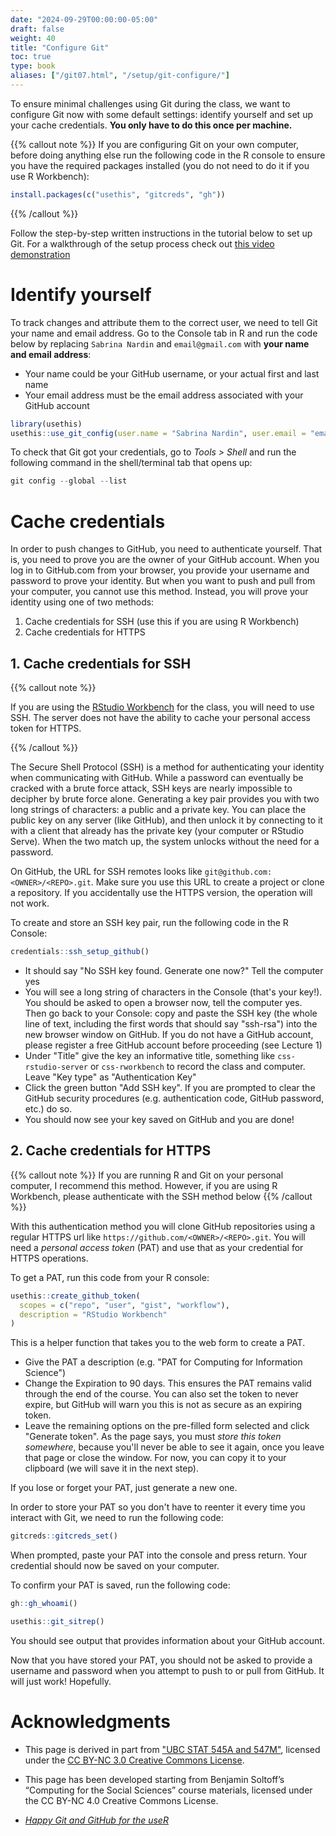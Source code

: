 ```yaml
---
date: "2024-09-29T00:00:00-05:00"
draft: false
weight: 40
title: "Configure Git"
toc: true
type: book
aliases: ["/git07.html", "/setup/git-configure/"]
---
```




To ensure minimal challenges using Git during the class, we want to configure Git now with some default settings: identify yourself and set up your cache credentials. **You only have to do this once per machine.**


{{% callout note %}}
If you are configuring Git on your own computer, before doing anything else run the following code in the R console to ensure you have the required packages installed (you do not need to do it if you use R Workbench):
```r
install.packages(c("usethis", "gitcreds", "gh"))
```
{{% /callout %}}

Follow the step-by-step written instructions in the tutorial below to set up Git. For a walkthrough of the setup process check out [this video demonstration](https://drive.google.com/file/d/1O_uiyzVHKJOfGxaEDZ3TWWwkUm2qZpl-/view?usp=sharing)


# Identify yourself

To track changes and attribute them to the correct user, we need to tell Git your name and email address. Go to the Console tab in R and run the code below by replacing `Sabrina Nardin` and `email@gmail.com` with **your name and email address**:
* Your name could be your GitHub username, or your actual first and last name
* Your email address must be the email address associated with your GitHub account

```r
library(usethis)
usethis::use_git_config(user.name = "Sabrina Nardin", user.email = "email@gmail.com")
```

To check that Git got your credentials, go to *Tools > Shell* and run the following command in the shell/terminal tab that opens up:

```r
git config --global --list
```


# Cache credentials

In order to push changes to GitHub, you need to authenticate yourself. That is, you need to prove you are the owner of your GitHub account. When you log in to GitHub.com from your browser, you provide your username and password to prove your identity. But when you want to push and pull from your computer, you cannot use this method. Instead, you will prove your identity using one of two methods:
1. Cache credentials for SSH (use this if you are using R Workbench)
2. Cache credentials for HTTPS


## 1. Cache credentials for SSH

{{% callout note %}}

If you are using the [RStudio Workbench](/setup/r-server/) for the class, you will need to use SSH. The server does not have the ability to cache your personal access token for HTTPS.

{{% /callout %}}

The Secure Shell Protocol (SSH) is a method for authenticating your identity when communicating with GitHub. While a password can eventually be cracked with a brute force attack, SSH keys are nearly impossible to decipher by brute force alone. Generating a key pair provides you with two long strings of characters: a public and a private key. You can place the public key on any server (like GitHub), and then unlock it by connecting to it with a client that already has the private key (your computer or RStudio Serve). When the two match up, the system unlocks without the need for a password.

On GitHub, the URL for SSH remotes looks like `git@github.com:<OWNER>/<REPO>.git`. Make sure you use this URL to create a project or clone a repository. If you accidentally use the HTTPS version, the operation will not work.

To create and store an SSH key pair, run the following code in the R Console:

```r
credentials::ssh_setup_github()
```

<!--
new line of command cis-ds
```r credentials::ssh_keygen() ```
-->

* It should say "No SSH key found. Generate one now?" Tell the computer yes
* You will see a long string of characters in the Console (that's your key!). You should be asked to open a browser now, tell the computer yes. Then go back to your Console: copy and paste the SSH key (the whole line of text, including the first words that should say "ssh-rsa") into the new browser window on GitHub. If you do not have a GitHub account, please register a free GitHub account before proceeding (see Lecture 1)
* Under "Title" give the key an informative title, something like `css-rstudio-server` or `css-rworkbench` to record the class and computer. Leave "Key type" as "Authentication Key" 
* Click the green button "Add SSH key". If you are prompted to clear the GitHub security procedures (e.g. authentication code, GitHub password, etc.) do so.
* You should now see your key saved on GitHub and you are done!


## 2. Cache credentials for HTTPS

{{% callout note %}}
If you are running R and Git on your personal computer, I recommend this method. However, if you are using R Workbench, please authenticate with the SSH method below
{{% /callout %}}

With this authentication method you will clone GitHub repositories using a regular HTTPS url like `https://github.com/<OWNER>/<REPO>.git`. You will need a *personal access token* (PAT) and use that as your credential for HTTPS operations.

To get a PAT, run this code from your R console:

```r
usethis::create_github_token(
  scopes = c("repo", "user", "gist", "workflow"),
  description = "RStudio Workbench"
)
```

This is a helper function that takes you to the web form to create a PAT.

- Give the PAT a description (e.g. "PAT for Computing for Information Science")
- Change the Expiration to 90 days. This ensures the PAT remains valid through the end of the course. You can also set the token to never expire, but GitHub will warn you this is not as secure as an expiring token.
- Leave the remaining options on the pre-filled form selected and click "Generate token". As the page says, you must *store this token somewhere*, because you'll never be able to see it again, once you leave that page or close the window. For now, you can copy it to your clipboard (we will save it in the next step).

If you lose or forget your PAT, just generate a new one.

In order to store your PAT so you don't have to reenter it every time you interact with Git, we need to run the following code:

```r
gitcreds::gitcreds_set()
```

When prompted, paste your PAT into the console and press return. Your credential should now be saved on your computer.

To confirm your PAT is saved, run the following code:

```r
gh::gh_whoami()

usethis::git_sitrep()
```

You should see output that provides information about your GitHub account.

Now that you have stored your PAT, you should not be asked to provide a username and password when you attempt to push to or pull from GitHub. It will just work! Hopefully.


# Acknowledgments


* This page is derived in part from ["UBC STAT 545A and 547M"](http://stat545.com), licensed under the [CC BY-NC 3.0 Creative Commons License](https://creativecommons.org/licenses/by-nc/3.0/).

* This page has been developed starting from Benjamin Soltoff’s “Computing for the Social Sciences” course materials, licensed under the CC BY-NC 4.0 Creative Commons License.
* [*Happy Git and GitHub for the useR*](https://happygitwithr.com/)


<!-- MORE ON CACHE CREDENTIALS 


## Why cache credentials?

As you have probably gathered by now, it will be annoying to enter your username and password each time you push changes to GitHub. It may even discourage you from pushing as frequently as you should. By storing your credentials on the computer, you won't have to authenticate yourself manually each time you push to GitHub, and your credentials will be stored in a secure manner.

{{% callout note %}}

As of January 2019, if you install Git using [these instructions](/setup/git/), it is possible that Git will use a credential helper provided by your operating system. That is, you may not need to do anything special in order to cache your GitHub username and password. Specifically, if you are on macOS or Windows, don’t do anything described here until you have actual proof that it’s necessary, i.e. that you have experienced repeated challenges for your username and password when attempting to push/pull to GitHub.

{{% /callout %}}

## Get a test repository

You need a functioning test Git repository. One that exists locally and remotely on GitHub, with the local repo tracking the remote. If you just setup [Git with GitHub](/setup/github/), you have a test repository. If you setup [Git to work within RStudio](/setup/git-with-rstudio/), you have a test repository. If you already deleted those repositories, set one of them back up again.

You may proceed when

* You have a test repo.
* You know where it lives on your local computer. Example:
    * `/home/benjamin/Github/myrepo`
* You know where it lives on GitHub. Example:
    * `https://github.com/bensoltoff/myrepo`
* You know local is tracking remote. In a [shell](/setup/shell/) with working directory set to the local Git repo, enter these commands:

```
benjamin-laptop:Github benjamin $ git remote -v
origin  https://github.com/bensoltoff/myrepo (fetch)
origin  https://github.com/bensoltoff/myrepo (push)

benjamin-laptop:Github benjamin $ git branch -vv
* main b8e03e3 [origin/main] line added locally
```

We want to see that fetch and push are set to remote URLs that point to your GitHub repo. We also want to see that your local main branch has your GitHub main branch as upstream remote. Gibberish? Just check that your output looks similar to this.

## Verify Git is up-to-date

In a shell, enter `git --version` and verify that you have 1.7.10 or newer. If you don't, update Git.

## Turn on the credential helper

### Windows

In the shell, enter `git config --global credential.helper wincred`

### Mac

Find out if the credential helper is already installed. In the shell, enter `git credential-osxkeychain`. You should see something like this: `Usage: git credential-osxkeychain <get|store|erase>`. If you do not, follow step 2 on the [GitHub help page](https://help.github.com/articles/caching-your-github-password-in-git/#platform-mac).

Once you’ve confirmed you have the credential helper, enter `git config --global credential.helper osxkeychain`.

### Linux

In the shell, enter `git config --global credential.helper 'cache --timeout=10000000'` to store your password for ten million seconds (that's roughly 16 weeks).

## Trigger a username/password challenge

Change a file in your local repo and commit it. Do that however you wish. Here are shell commands that will work:

```
echo "adding a line" >> README.md
git add -A
git commit -m "A commit from my local computer"
```

Now push!

```
git push -u origin main
```

One last time you will be asked for your username and password, which hopefully will be cached.

Now push AGAIN.

```
git push
```

You should NOT be asked for your username and password, instead you should see `Everything up-to-date`.

Rejoice and close the shell. From now on your "Push" button in RStudio will just work.

## More options: SSH

Secure Shell (SSH) is an alternative method for authenticating trusted computers without using a password. There are some benefits to this approach over HTTPS, however it is generally more complicated to initially set up. If you wish to use this approach, see [here](https://help.github.com/articles/generating-an-ssh-key/) for instructions on generating an SSH key and pairing it with your GitHub account.

## Acknowledgments


* This page is derived in part from ["UBC STAT 545A and 547M"](http://stat545.com), licensed under the [CC BY-NC 3.0 Creative Commons License](https://creativecommons.org/licenses/by-nc/3.0/).
* ["Chapter 10: Cache credentials for HTTPS" from Happy Git and GitHub for the useR](https://happygitwithr.com/credential-caching.html)

-->
